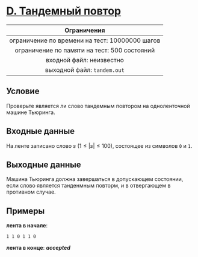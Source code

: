# [D. Тандемный повтор](tandem.out)

| Ограничения                                    |
|:----------------------------------------------:|
| ограничение по времени на тест: 10000000 шагов |
| ограничение по памяти на тест: 500 состояний   |
| входной файл: неизвестно                       |
| выходной файл: `tandem.out`                    |

## Условие

Проверьте является ли слово тандемным повтором на одноленточной машине Тьюринга.

## Входные данные

На ленте записано слово $s$ $(1 \leqslant |s| \leqslant 100)$, состоящее из символов `0` и `1`.

## Выходные данные

Машина Тьюринга должна завершаться в допускающем состоянии, если слово является танденмным повторм, и в отвергающем в противном случае.

## Примеры

**лента в начале**:

```text
1 1 0 1 1 0
```

**лента в конце**: ***accepted***

